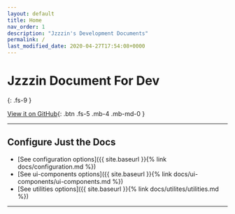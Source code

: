 ```yaml
---
layout: default
title: Home
nav_order: 1
description: "Jzzzin's Development Documents"
permalink: /
last_modified_date: 2020-04-27T17:54:08+0000
---
```


# Jzzzin Document For Dev
{: .fs-9 }

[View it on GitHub](https://github.com/Jzzzin/Jzzzin.github.io){: .btn .fs-5 .mb-4 .mb-md-0 }

---

## Configure Just the Docs

- [See configuration options]({{ site.baseurl }}{% link docs/configuration.md %})
- [See ui-components options]({{ site.baseurl }}{% link docs/ui-components/ui-components.md %})
- [See utilities options]({{ site.baseurl }}{% link docs/utilites/utilities.md %})

---
